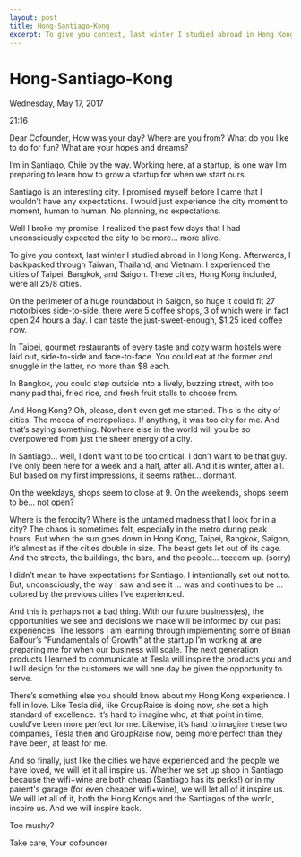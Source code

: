 ```yaml
---
layout: post
title: Hong-Santiago-Kong
excerpt: To give you context, last winter I studied abroad in Hong Kong. Afterwards, I backpacked through Taiwan, Thailand, and Vietnam.
---
```


# Hong-Santiago-Kong

Wednesday, May 17, 2017

21:16

Dear Cofounder,
How was your day? Where are you from? What do you like to do for fun? What are your hopes and dreams?

I’m in Santiago, Chile by the way. Working here, at a startup, is one way I’m preparing to learn how to grow a startup for when we start ours.

Santiago is an interesting city. I promised myself before I came that I wouldn’t have any expectations. I would just experience the city moment to moment, human to human. No planning, no expectations.

Well I broke my promise. I realized the past few days that I had unconsciously expected the city to be more… more alive.

To give you context, last winter I studied abroad in Hong Kong. Afterwards, I backpacked through Taiwan, Thailand, and Vietnam. I experienced the cities of Taipei, Bangkok, and Saigon. These cities, Hong Kong included, were all 25/8 cities.

On the perimeter of a huge roundabout in Saigon, so huge it could fit 27 motorbikes side-to-side, there were 5 coffee shops, 3 of which were in fact open 24 hours a day. I can taste the just-sweet-enough, $1.25 iced coffee now.

In Taipei, gourmet restaurants of every taste and cozy warm hostels were laid out, side-to-side and face-to-face. You could eat at the former and snuggle in the latter, no more than $8 each.

In Bangkok, you could step outside into a lively, buzzing street, with too many pad thai, fried rice, and fresh fruit stalls to choose from.

And Hong Kong? Oh, please, don’t even get me started. This is the city of cities. The mecca of metropolises. If anything, it was too city for me. And that’s saying something. Nowhere else in the world will you be so overpowered from just the sheer energy of a city.

In Santiago… well, I don’t want to be too critical. I don’t want to be that guy. I’ve only been here for a week and a half, after all. And it is winter, after all. But based on my first impressions, it seems rather... dormant.

On the weekdays, shops seem to close at 9. On the weekends, shops seem to be… not open?

Where is the ferocity? Where is the untamed madness that I look for in a city? The chaos is sometimes felt, especially in the metro during peak hours. But when the sun goes down in Hong Kong, Taipei, Bangkok, Saigon, it’s almost as if the cities double in size. The beast gets let out of its cage. And the streets, the buildings, the bars, and the people… teeeern up. (sorry)

I didn’t mean to have expectations for Santiago. I intentionally set out not to. But, unconsciously, the way I saw and see it … was and continues to be ... colored by the previous cities I’ve experienced.

And this is perhaps not a bad thing. With our future business(es), the opportunities we see and decisions we make will be informed by our past experiences. The lessons I am learning through implementing some of Brian Balfour’s "Fundamentals of Growth" at the startup I’m working at are preparing me for when our business will scale. The next generation products I learned to communicate at Tesla will inspire the products you and I will design for the customers we will one day be given the opportunity to serve.

There’s something else you should know about my Hong Kong experience. I fell in love. Like Tesla did, like GroupRaise is doing now, she set a high standard of excellence. It’s hard to imagine who, at that point in time, could’ve been more perfect for me. Likewise, it’s hard to imagine these two companies, Tesla then and GroupRaise now, being more perfect than they have been, at least for me.

And so finally, just like the cities we have experienced and the people we have loved, we will let it all inspire us. Whether we set up shop in Santiago because the wifi+wine are both cheap (Santiago has its perks!) or in my parent's garage (for even cheaper wifi+wine), we will let all of it inspire us. We will let all of it, both the Hong Kongs and the Santiagos of the world, inspire us. And we will inspire back.

Too mushy?

Take care,
Your cofounder
